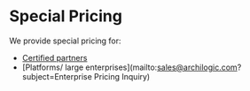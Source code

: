 # Special Pricing

We provide special pricing for:

* [Certified partners](partner-application.md)
* [Platforms/ large enterprises](mailto:sales@archilogic.com?subject=Enterprise Pricing Inquiry)
